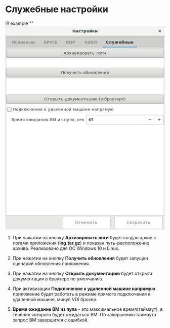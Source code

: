 # Служебные настройки

!!! example ""
    ![image](../../_assets/vdi/thin_client/service_settings.png)
    
1. При нажатии на кнопку **Архивировать логи** будет создан архив с логами приложения (**log.tar.gz**) и показан 
путь-расположение архива. Реализовано для ОС Windows 10 и Linux.

1. При нажатии на кнопку **Получить обновления** будет запущен сценарий обновления приложения.

1. При нажатии на кнопку **Открыть документацию** будет открыта документация в браузере по умолчанию.

1. При активизации **Подключение к удаленной машине напрямую** приложение будет работать в режиме прямого подключения 
к удаленной машине, минуя VDI брокер.

1. **Время ожидание ВМ из пула** - это максимальное время(таймаут), в течение которого будет ожидаться ВМ. 
По завершению таймаута запрос ВМ завершится с ошибкой.